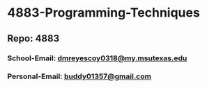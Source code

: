 # 4883-Programming-Techniques
## Repo: 4883
### School-Email: dmreyescoy0318@my.msutexas.edu
### Personal-Email: buddy01357@gmail.com
